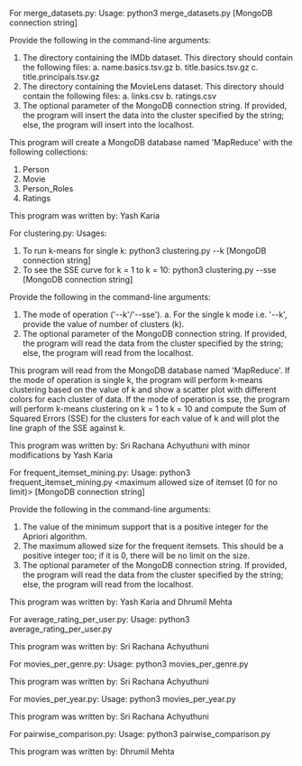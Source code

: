 For merge_datasets.py:
Usage: python3 merge_datasets.py <directory containing the IMDb dataset> <directory containing the MovieLens dataset> [MongoDB connection string]

Provide the following in the command-line arguments:
1. The directory containing the IMDb dataset. This directory should contain the following files:
	a. name.basics.tsv.gz
	b. title.basics.tsv.gz
	c. title.principals.tsv.gz
2. The directory containing the MovieLens dataset. This directory should contain the following files:
	a. links.csv
	b. ratings.csv
3. The optional parameter of the MongoDB connection string. If provided, the program will insert the data into the cluster specified by the string; else, the program will insert into the localhost.

This program will create a MongoDB database named 'MapReduce' with the following collections:
1. Person
2. Movie
3. Person_Roles
4. Ratings

This program was written by: Yash Karia


For clustering.py:
Usages:
1. To run k-means for single k: python3 clustering.py --k <value of k> [MongoDB connection string]
2. To see the SSE curve for k = 1 to k = 10: python3 clustering.py --sse [MongoDB connection string]

Provide the following in the command-line arguments:
1. The mode of operation ('--k'/'--sse').
	a. For the single k mode i.e. '--k', provide the value of number of clusters (k).
2. The optional parameter of the MongoDB connection string. If provided, the program will read the data from the cluster specified by the string; else, the program will read from the localhost.

This program will read from the MongoDB database named 'MapReduce'. If the mode of operation is single k, the program will perform k-means clustering based on the value of k and show a scatter plot with different colors for each cluster of data. If the mode of operation is sse, the program will perform k-means clustering on k = 1 to k = 10 and compute the Sum of Squared Errors (SSE) for the clusters for each value of k and will plot the line graph of the SSE against k.

This program was written by: Sri Rachana Achyuthuni with minor modifications by Yash Karia


For frequent_itemset_mining.py:
Usage: python3 frequent_itemset_mining.py <value of minimum support> <maximum allowed size of itemset (0 for no limit)> [MongoDB connection string]

Provide the following in the command-line arguments:
1. The value of the minimum support that is a positive integer for the Apriori algorithm.
2. The maximum allowed size for the frequent itemsets. This should be a positive integer too; if it is 0, there will be no limit on the size.
3. The optional parameter of the MongoDB connection string. If provided, the program will read the data from the cluster specified by the string; else, the program will read from the localhost.

This program was written by: Yash Karia and Dhrumil Mehta


For average_rating_per_user.py:
Usage: python3 average_rating_per_user.py

This program was written by: Sri Rachana Achyuthuni


For movies_per_genre.py:
Usage: python3 movies_per_genre.py

This program was written by: Sri Rachana Achyuthuni


For movies_per_year.py:
Usage: python3 movies_per_year.py

This program was written by: Sri Rachana Achyuthuni


For pairwise_comparison.py:
Usage: python3 pairwise_comparison.py

This program was written by: Dhrumil Mehta